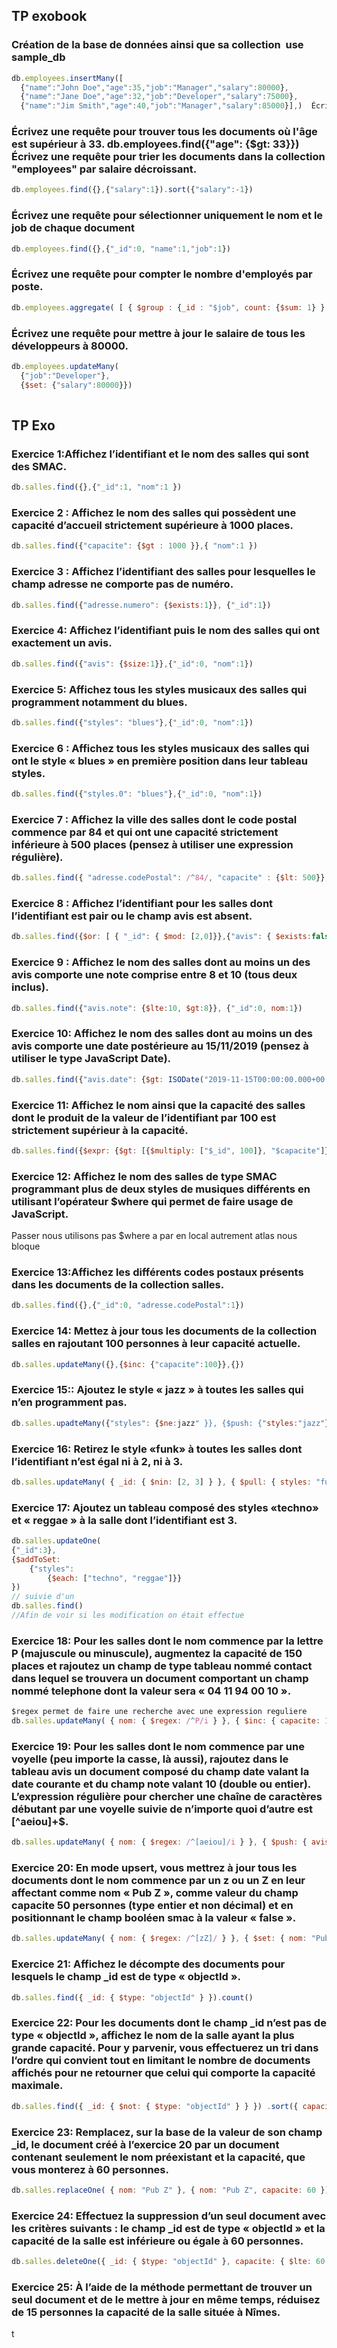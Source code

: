 ## TP exobook

### Création de la base de données ainsi que sa collection  use sample_db
```js
db.employees.insertMany([
  {"name":"John Doe","age":35,"job":"Manager","salary":80000},
  {"name":"Jane Doe","age":32,"job":"Developer","salary":75000},
  {"name":"Jim Smith","age":40,"job":"Manager","salary":85000}],)  Écrivez une requête MongoDB pour trouver tous les documents dans la collection "employees".  db.employees.find()

```
### Écrivez une requête pour trouver tous les documents où l'âge est supérieur à 33. db.employees.find({"age": {$gt: 33}})  Écrivez une requête pour trier les documents dans la collection "employees" par salaire décroissant.
```js
db.employees.find({},{"salary":1}).sort({"salary":-1})
```

### Écrivez une requête pour sélectionner uniquement le nom et le job de chaque document
```js
db.employees.find({},{"_id":0, "name":1,"job":1})
```
### Écrivez une requête pour compter le nombre d'employés par poste.
```js
db.employees.aggregate( [ { $group : {_id : "$job", count: {$sum: 1} } } ] )
```

### Écrivez une requête pour mettre à jour le salaire de tous les développeurs à 80000.
```js 
db.employees.updateMany(
  {"job":"Developer"},
  {$set: {"salary":80000}}) 
 
 ```
 ## TP Exo 

### Exercice 1:Affichez l’identifiant et le nom des salles qui sont des SMAC.
```js
db.salles.find({},{"_id":1, "nom":1 })
```
### Exercice 2 : Affichez le nom des salles qui possèdent une capacité d’accueil strictement supérieure à 1000 places.
```js
db.salles.find({"capacite": {$gt : 1000 }},{ "nom":1 })
```
### Exercice 3 : Affichez l’identifiant des salles pour lesquelles le champ adresse ne comporte pas de numéro.
```js
db.salles.find({"adresse.numero": {$exists:1}}, {"_id":1})
```
### Exercice 4: Affichez l’identifiant puis le nom des salles qui ont exactement un avis.
```js
db.salles.find({"avis": {$size:1}},{"_id":0, "nom":1})
```
### Exercice 5: Affichez tous les styles musicaux des salles qui programment notamment du blues.
```js
db.salles.find({"styles": "blues"},{"_id":0, "nom":1})
```

### Exercice 6 : Affichez tous les styles musicaux des salles qui ont le style « blues » en première position dans leur tableau styles.
```js
db.salles.find({"styles.0": "blues"},{"_id":0, "nom":1})
```

### Exercice 7 : Affichez la ville des salles dont le code postal commence par 84 et qui ont une capacité strictement inférieure à 500 places (pensez à utiliser une expression régulière).
```js
db.salles.find({ "adresse.codePostal": /^84/, "capacite" : {$lt: 500}}, {_id: 0, "adresse.ville": 1 })  A REVOIR 
```

### Exercice 8 : Affichez l’identifiant pour les salles dont l’identifiant est pair ou le champ avis est absent.
```js
db.salles.find({$or: [ { "_id": { $mod: [2,0]}},{"avis": { $exists:false}}],{"_id":1}}) //A REVOIR 
```
### Exercice 9 : Affichez le nom des salles dont au moins un des avis comporte une note comprise entre 8 et 10 (tous deux inclus).
```js
db.salles.find({"avis.note": {$lte:10, $gt:8}}, {"_id":0, nom:1})
```

### Exercice 10: Affichez le nom des salles dont au moins un des avis comporte une date postérieure au 15/11/2019 (pensez à utiliser le type JavaScript Date).
```js
db.salles.find({"avis.date": {$gt: ISODate("2019-11-15T00:00:00.000+00:00")}},{"_id":0, "nom":1})
```

### Exercice 11: Affichez le nom ainsi que la capacité des salles dont le produit de la valeur de l’identifiant par 100 est strictement supérieur à la capacité.
```js
db.salles.find({$expr: {$gt: [{$multiply: ["$_id", 100]}, "$capacite"]}},{"_id":0,"nom":1,"capacite":1})
```

### Exercice 12: Affichez le nom des salles de type SMAC programmant plus de deux styles de musiques différents en utilisant l’opérateur $where qui permet de faire usage de JavaScript.
Passer nous utilisons pas $where a par en local autrement  atlas nous bloque 

### Exercice 13:Affichez les différents codes postaux présents dans les documents de la collection salles.
```js
db.salles.find({},{"_id":0, "adresse.codePostal":1})
```

### Exercice 14: Mettez à jour tous les documents de la collection salles en rajoutant 100 personnes à leur capacité actuelle.
```js
db.salles.updateMany({},{$inc: {"capacite":100}},{})
```
### Exercice 15:: Ajoutez le style « jazz » à toutes les salles qui n’en programment pas.
```js
db.salles.upadteMany({"styles": {$ne:jazz" }}, {$push: {"styles:"jazz"}})
```
### Exercice 16: Retirez le style «funk» à toutes les salles dont l’identifiant n’est égal ni à 2, ni à 3.
```js
db.salles.updateMany( { _id: { $nin: [2, 3] } }, { $pull: { styles: "funk" } })
```
### Exercice 17: Ajoutez un tableau composé des styles «techno» et « reggae » à la salle dont l’identifiant est 3.
```js
db.salles.updateOne(
{"_id":3}, 
{$addToSet:
	{"styles": 
		{$each: ["techno", "reggae"]}}
})
// suivie d'un 
db.salles.find()
//Afin de voir si les modification on était effectue 
```



### Exercice 18: Pour les salles dont le nom commence par la lettre P (majuscule ou minuscule), augmentez la capacité de 150 places et rajoutez un champ de type tableau nommé contact dans lequel se trouvera un document comportant un champ nommé telephone dont la valeur sera « 04 11 94 00 10 ».
```js
$regex permet de faire une recherche avec une expression reguliere 
db.salles.updateMany( { nom: { $regex: /^P/i } }, { $inc: { capacite: 150 }, $set: { contact: { telephone: "04 11 94 00 10" } } })
```
### Exercice 19: Pour les salles dont le nom commence par une voyelle (peu importe la casse, là aussi), rajoutez dans le tableau avis un document composé du champ date valant la date courante et du champ note valant 10 (double ou entier). L’expression régulière pour chercher une chaîne de caractères débutant par une voyelle suivie de n’importe quoi d’autre est [^aeiou]+$.
```js
db.salles.updateMany( { nom: { $regex: /^[aeiou]/i } }, { $push: { avis: { date: new Date(), note: 10 } } })
```

### Exercice 20: En mode upsert, vous mettrez à jour tous les documents dont le nom commence par un z ou un Z en leur affectant comme nom « Pub Z », comme valeur du champ capacite 50 personnes (type entier et non décimal) et en positionnant le champ booléen smac à la valeur « false ».
```js
db.salles.updateMany( { nom: { $regex: /^[zZ]/ } }, { $set: { nom: "Pub Z", capacite: 50, smac: false } }, { upsert: true })
```
### Exercice 21: Affichez le décompte des documents pour lesquels le champ _id est de type « objectId ».
```js
db.salles.find({ _id: { $type: "objectId" } }).count()
```
### Exercice 22: Pour les documents dont le champ _id n’est pas de type « objectId », affichez le nom de la salle ayant la plus grande capacité. Pour y parvenir, vous effectuerez un tri dans l’ordre qui convient tout en limitant le nombre de documents affichés pour ne retourner que celui qui comporte la capacité maximale.
```js
db.salles.find({ _id: { $not: { $type: "objectId" } } }) .sort({ capacite: -1 }) .limit(1)
```
### Exercice 23: Remplacez, sur la base de la valeur de son champ _id, le document créé à l’exercice 20 par un document contenant seulement le nom préexistant et la capacité, que vous monterez à 60 personnes.
```js
db.salles.replaceOne( { nom: "Pub Z" }, { nom: "Pub Z", capacite: 60 })
```
### Exercice 24: Effectuez la suppression d’un seul document avec les critères suivants : le champ _id est de type « objectId » et la capacité de la salle est inférieure ou égale à 60 personnes.
```js
db.salles.deleteOne({ _id: { $type: "objectId" }, capacite: { $lte: 60 }})
```
### Exercice 25: À l’aide de la méthode permettant de trouver un seul document et de le mettre à jour en même temps, réduisez de 15 personnes la capacité de la salle située à Nîmes.
t